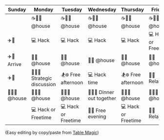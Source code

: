 | Sunday                           | Monday                                            | Tuesday                                 | Wednesday                                                    | Thursday                                | Friday                           | Saturday                       |
|----------------------------------|---------------------------------------------------|-----------------------------------------|--------------------------------------------------------------|-----------------------------------------|----------------------------------|--------------------------------|
|                                  | :coffee::egg::doughnut: @house                    | :coffee::egg::doughnut: @house          | :coffee::egg::doughnut: @house                               | :coffee::egg::doughnut: @house          | :coffee::egg::doughnut: @house   | :coffee::egg::doughnut: @house |
| :airplane::red_car:              | :computer: Hack                                   | :computer: Hack                         | :computer: Hack                                              | :computer: Hack                         | :computer: Hack or Freetime      | Depart by 11am                 |
| :airplane::red_car: Arrive       | :pizza::hamburger: @house                         | :pizza::hamburger: @house               | :pizza::hamburger: @house                                    | :pizza::hamburger: @house               | :pizza::hamburger: @house        |                                |
| :airplane::red_car:              | :memo::notebook::microscope: Strategic discussion | :snowboarder::snowflake: Free afternoon | :computer: Hack time                                         | :snowboarder::snowflake: Free afternoon | :beers::sunglasses: Relax        |                                |
| :poultry_leg::stew::beer: @house | :poultry_leg::stew::beer: @house                  | :poultry_leg::stew::beer: @house        | :meat_on_bone::fried_shrimp::wine_glass: Dinner out together | :poultry_leg::stew::beer: @house        | :poultry_leg::stew::beer: @house |                                |
|                                  | :computer: Hack or Freetime                       | :computer: Hack or Freetime             | :beers::sunglasses: Free evening                             | :computer: Hack or Freetime             | :beers::sunglasses: Relax        |                                |


(Easy editing by copy/paste from [Table Magic](http://stevecat.github.io/table-magic/))
